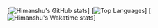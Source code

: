 [![Himanshu's GitHub stats](https://github-readme-stats.vercel.app/api?username=the-himanshu&show_icons=true&theme=radical)]
[![Top Languages](https://github-readme-stats.vercel.app/api/top-langs/?username=the-himanshu)]
[![Himanshu's Wakatime stats](https://github-readme-stats.vercel.app/api/wakatime?username=the-himanshu)]
